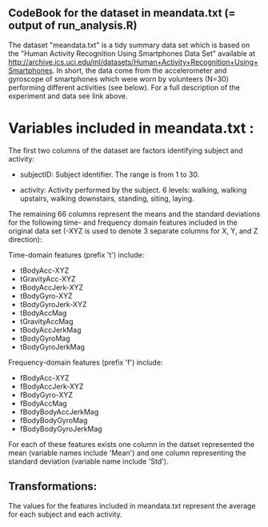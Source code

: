 ## CodeBook for the dataset in meandata.txt (= output of run_analysis.R)

The dataset "meandata.txt" is a tidy summary data set which is based on the "Human Activity Recognition Using Smartphones Data Set" available at http://archive.ics.uci.edu/ml/datasets/Human+Activity+Recognition+Using+Smartphones. In short, the data come from the accelerometer and gyroscope of smartphones which were worn by volunteers (N=30) performing different activities (see below). For a full description of the experiment and data see link above.


# Variables included in meandata.txt :

The first two columns of the dataset are factors identifying subject and activity:

- subjectID: Subject identifier. The range is from 1 to 30. 

- activity: Activity performed by the subject. 6 levels: walking, walking upstairs, walking downstairs, standing, siting, laying.

The remaining 66 columns represent the means and the standard deviations for the following time- and frequency domain features included in the original data set (-XYZ is used to denote 3 separate columns for X, Y, and Z direction):

Time-domain features (prefix 't') include:
- tBodyAcc-XYZ
- tGravityAcc-XYZ
- tBodyAccJerk-XYZ
- tBodyGyro-XYZ
- tBodyGyroJerk-XYZ
- tBodyAccMag
- tGravityAccMag
- tBodyAccJerkMag
- tBodyGyroMag
- tBodyGyroJerkMag

Frequency-domain features (prefix 'f') include:
- fBodyAcc-XYZ
- fBodyAccJerk-XYZ
- fBodyGyro-XYZ
- fBodyAccMag 
- fBodyBodyAccJerkMag 
- fBodyBodyGyroMag
- fBodyBodyGyroJerkMag


For each of these features exists one column in the datset represented the mean (variable names include 'Mean') and one column representing the standard deviation (variable name include 'Std').


Transformations:
----------------

The values for the features included in meandata.txt represent the average for each subject and each activity.
